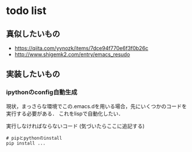 # todo list

## 真似したいもの

* https://qiita.com/yynozk/items/7dce94f770e6f3f0b26c
* http://www.shigemk2.com/entry/emacs_resudo

## 実装したいもの

### ipythonのconfig自動生成

現状，まっさらな環境でこの.emacs.dを用いる場合，先にいくつかのコードを実行する必要がある．
これをlispで自動化したい．

実行しなければならないコード (気づいたらここに追記する)
```shell
# pipとpythonのinstall
pip install ...
```
